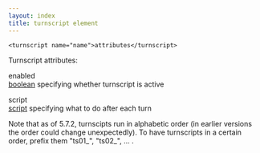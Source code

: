 ```yaml
---
layout: index
title: turnscript element
---
```


    <turnscript name="name">attributes</turnscript>

Turnscript attributes:

enabled  
[boolean](../types/boolean.html) specifying whether turnscript is active

script  
[script](../types/script.html) specifying what to do after each turn

Note that as of 5.7.2, turnscipts run in alphabetic order (in earlier versions the order could change unexpectedly). To have turnscripts in a certain order, prefix them "ts01_", "ts02_", ... .
